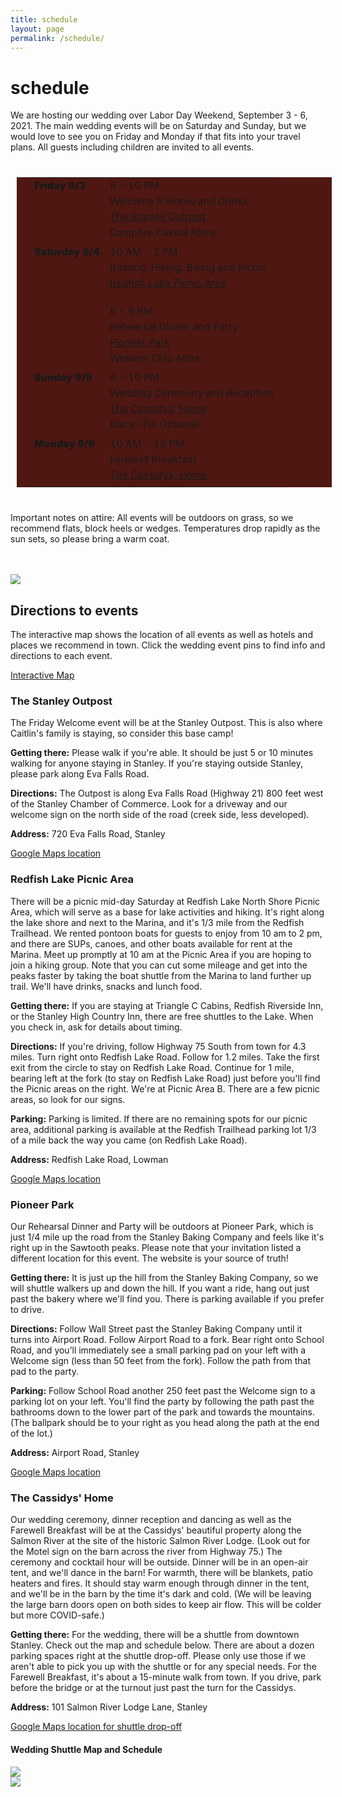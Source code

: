 ```yaml
---
title: schedule
layout: page
permalink: /schedule/
---
```

<style>
table  {
  border-spacing: 0 30px;
  padding: 0 20px 0 20px;
  margin: 40px 10px 40px 10px;
  background-color: #4f1712;

}

tr {
  margin-top: 0px;
}
td {
  vertical-align: top;
}
td:first-child {
  font-weight: 900;
}
td p {
  margin-top: 0;
  margin-bottom: 5px;
}
</style>

<h1> schedule </h1>
We are hosting our wedding over Labor Day Weekend, September 3 - 6, 2021.
The main wedding events will be on Saturday and Sunday, but we would love to see
you on Friday and Monday if that fits into your travel plans. All guests including children
are invited to all events.

<style>
</style>

<table>
<colgroup>
  <col span="1" style="width:30%;">
</colgroup>
<tr>
<td>Friday  9/3 </td>
<td>
  <p>8 - 10 PM</p>
  <p>Welcome S'mores and Drinks</p>
  <p><a href="#outpost">The Stanley Outpost</a></p>
  <p>Campfire Casual Attire</p>
</td>
</tr>

<tr>
<td>Saturday 9/4</td>
<td>
  <p>10 AM - 2 PM</p>
  <p>Boating, Hiking, Biking and Picnic</p>
  <p><a href="#redfish">Redfish Lake Picnic Area</a></p>
  <br>

  <p>6 - 9 PM</p>
  <p>Rehearsal Dinner and Party</p>
  <p><a href="#pioneerpark">Pioneer Park</a></p>
  <p>Western Chic Attire</p>
</td>
</tr>

<tr>
<td>Sunday 9/5</td>
<td>
  <p>4 - 10 PM</p>
  <p>Wedding Ceremony and Reception</p>
  <p><a href="#cassidys">The Cassidys' Home</a></p>
  <p>Black-Tie Optional</p>  
</td>
</tr>

<tr>
<td>Monday 9/6</td>
<td>
  <p>10 AM - 12 PM</p>
  <p>Farewell Breakfast</p>
  <p><a href="#cassidys">The Cassidys' Home</a></p>
</td>
</tr>
</table>

Important notes on attire: All events will be outdoors on grass, so we recommend flats,
block heels or wedges. Temperatures drop rapidly as the sun sets, so please bring a warm coat.
<br>
<br>
<br>

<img src="{{ site.baseurl }}/assets/img/map.png">

<h2> Directions to events </h2>

The interactive map shows the location of all events as well as hotels and places we recommend in town. Click the wedding event pins to find info and directions to each event.

<a href="https://www.google.com/maps/d/u/0/edit?mid=1_B3vhMWHFdH3K45NLqSttNAF5bBIlxmC&ll=44.21602395604157%2C-114.93824980208565&z=18">Interactive Map</a>

<h3><a class="anchor" name="outpost" id="outpost"></a>The Stanley Outpost </h3>
The Friday Welcome event will be at the Stanley Outpost. This is also where Caitlin's family is staying, so consider this base camp!

<b>Getting there:</b> Please walk if you're able. It should be just 5 or 10 minutes walking for anyone staying in Stanley. If you're staying outside Stanley, please park along Eva Falls Road.

<b>Directions:</b> The Outpost is along Eva Falls Road (Highway 21) 800 feet west of the Stanley Chamber of Commerce. Look for a driveway and our welcome sign on the north side of the road (creek side, less developed).

<b>Address:</b> 720 Eva Falls Road, Stanley

<a href="https://goo.gl/maps/DZweSrrcGV1PgUGZA">Google Maps location</a>

<h3><a class="anchor" name="redfish" id="redfish"></a>Redfish Lake Picnic Area </h3>
There will be a picnic mid-day Saturday at Redfish Lake North Shore Picnic Area, which will serve as a base for lake activities and hiking. It's right along the lake shore and next to the Marina, and it's 1/3 mile from the Redfish Trailhead. We rented pontoon boats for guests to enjoy from 10 am to 2 pm, and there are SUPs, canoes, and other boats available for rent at the Marina. Meet up promptly at 10 am at the Picnic Area if you are hoping to join a hiking group. Note that you can cut some mileage and get into the peaks faster by taking the boat shuttle from the Marina to land further up trail. We'll have drinks, snacks and lunch food.

<b>Getting there:</b> If you are staying at Triangle C Cabins, Redfish Riverside Inn, or the Stanley High Country Inn, there are free shuttles to the Lake. When you check in, ask for details about timing.

<b>Directions:</b> If you're driving, follow Highway 75 South from town for 4.3 miles. Turn right onto Redfish Lake Road. Follow for 1.2 miles. Take the first exit from the circle to stay on Redfish Lake Road. Continue for 1 mile, bearing left at the fork (to stay on Redfish Lake Road) just before you'll find the Picnic areas on the right. We're at Picnic Area B. There are a few picnic areas, so look for our signs.

<b>Parking:</b> Parking is limited. If there are no remaining spots for our picnic area, additional parking is available at the Redfish Trailhead parking lot 1/3 of a mile back the way you came (on Redfish Lake Road).

<b>Address:</b> Redfish Lake Road, Lowman

<a href="https://goo.gl/maps/AecYRoYNpnTvUJUTA">Google Maps location</a>

<h3><a class="anchor" name="pioneerpark" id="pioneerpark"></a>Pioneer Park </h3>
Our Rehearsal Dinner and Party will be outdoors at Pioneer Park, which is just 1/4 mile up the road from the Stanley Baking Company and feels like it's right up in the Sawtooth peaks. Please note that your invitation listed a different location for this event. The website is your source of truth!

<b>Getting there:</b> It is just up the hill from the Stanley Baking Company, so we will shuttle walkers up and down the hill. If you want a ride, hang out just past the bakery where we'll find you. There is parking available if you prefer to drive.

<b>Directions:</b> Follow Wall Street past the Stanley Baking Company until it turns into Airport Road. Follow Airport Road to a fork. Bear right onto School Road, and you’ll immediately see a small parking pad on your left with a Welcome sign (less than 50 feet from the fork). Follow the path from that pad to the party.

<b>Parking:</b> Follow School Road another 250 feet past the Welcome sign to a parking lot on your left. You'll find the party by following the path past the bathrooms down to the lower part of the park and towards the mountains. (The ballpark should be to your right as you head along the path at the end of the lot.)

<b>Address:</b> Airport Road, Stanley

<a href="https://goo.gl/maps/t9TQAeB4bcXJpRgn8">Google Maps location</a>

<h3><a class="anchor" name="cassidys" id="cassidys"></a>The Cassidys' Home </h3>

Our wedding ceremony, dinner reception and dancing as well as the Farewell Breakfast will be at the Cassidys' beautiful property along the Salmon River at the site of the historic Salmon River Lodge. (Look out for the Motel sign on the barn across the river from Highway 75.) The ceremony and cocktail hour will be outside. Dinner will be in an open-air tent, and we'll dance in the barn! For warmth, there will be blankets, patio heaters and fires. It should stay warm enough through dinner in the tent, and we'll be in the barn by the time it's dark and cold. (We will be leaving the large barn doors open on both sides to keep air flow. This will be colder but more COVID-safe.)

<b>Getting there:</b> For the wedding, there will be a shuttle from downtown Stanley. Check out the map and schedule below. There are about a dozen parking spaces right at the shuttle drop-off. Please only use those if we aren't able to pick you up with the shuttle or for any special needs. For the Farewell Breakfast, it's about a 15-minute walk from town. If you drive, park before the bridge or at the turnout just past the turn for the Cassidys.

<b>Address:</b> 101 Salmon River Lodge Lane, Stanley

<a href="https://goo.gl/maps/Mzwvq4WqnPwgf8kF7">Google Maps location for shuttle drop-off</a>

<h4><a class="anchor" name="shuttle" id="shuttle"></a>Wedding Shuttle Map and Schedule </h4>
<img src="{{ site.baseurl }}/assets/img/shuttle_map.png">
<br>
<img src="{{ site.baseurl }}/assets/img/shuttle_schedule.jpg">
<br>
